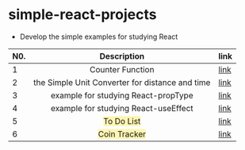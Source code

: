 # simple-react-projects

- Develop the simple examples for studying React

| N0. |                        Description                         | link                                                                                    |
| --- | :--------------------------------------------------------: | --------------------------------------------------------------------------------------- |
| 1   |                      Counter Function                      | [link](https://github.com/Seyiul/simple-react-examples/blob/main/Counter.html)          |
| 2   |      the Simple Unit Converter for distance and time       | [link](https://github.com/Seyiul/simple-react-examples/blob/main/UnitConverter.html)    |
| 3   |            example for studying React-propType             | [link](https://github.com/Seyiul/simple-react-examples/blob/main/PropType-example.html) |
| 4   |            example for studying React-useEffect            | [link](https://github.com/Seyiul/simple-react-examples/blob/main/example-for-useEffect) |
| 5   |  <span style='background-color:#fff5b1'>To Do List</span>  | [link](https://github.com/Seyiul/simple-react-examples/blob/main/to-do-list)            |
| 6   | <span style='background-color:#fff5b1'>Coin Tracker</span> | [link](https://github.com/Seyiul/simple-react-examples/blob/main/coin-tracker)          |

